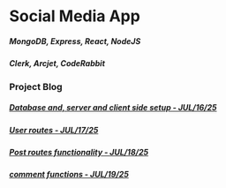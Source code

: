 # Social Media App

##### MongoDB, Express, React, NodeJS

##### Clerk, Arcjet, CodeRabbit

#####

#####

#####

### Project Blog

##### [Database and, server and client side setup - JUL/16/25](https://blog.naver.com/detol3953/223935903819)

##### [User routes - JUL/17/25](https://blog.naver.com/detol3953/223937058607)

##### [Post routes functionality - JUL/18/25](https://blog.naver.com/detol3953/223938071338)

##### [comment functions - JUL/19/25](https://blog.naver.com/detol3953/223939778005)